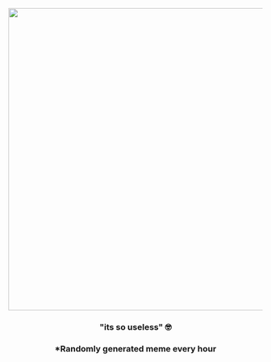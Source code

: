 <p align="center">
        <img src="https://i.redd.it/t6171xu9dtq91.jpg" width="600" height="600">
        </p>
        <h3 align="center">"its so useless" 🤓</h3>
        <h3 align="center">*Randomly generated meme every hour</h3>
    